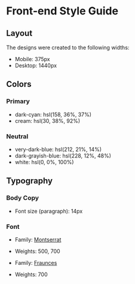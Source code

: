 # Front-end Style Guide

## Layout

The designs were created to the following widths:

- Mobile: 375px
- Desktop: 1440px

## Colors

### Primary

- dark-cyan: hsl(158, 36%, 37%)
- cream: hsl(30, 38%, 92%)

### Neutral

- very-dark-blue: hsl(212, 21%, 14%)
- dark-grayish-blue: hsl(228, 12%, 48%)
- white: hsl(0, 0%, 100%)

## Typography

### Body Copy

- Font size (paragraph): 14px

### Font

- Family: [Montserrat](https://fonts.google.com/specimen/Montserrat)
- Weights: 500, 700

- Family: [Fraunces](https://fonts.google.com/specimen/Fraunces)
- Weights: 700
